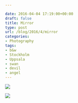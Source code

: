 ```yaml
---

date: 2016-04-04 17:19:00+00:00
draft: false
title: Mirror
type: post
url: /blog/2016/4/mirror
categories:
- Photography
tags:
- b&w
- Stockholm
- Uppsala
- swan
- devil
- angel
---
```




  
![](/images/2016-04-04-20164mirror/20140405-R0002233.jpg)

  

  
![](/images/2016-04-04-20164mirror/20160328-R0010672.jpg)

  


